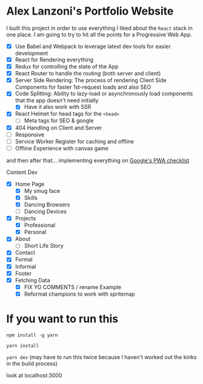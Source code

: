 # Alex Lanzoni's Portfolio Website

I built this project in order to use everything I liked about the `React` stack in one place. I am going to try to hit all the points for a Progressive Web App.

- [X] Use Babel and Webpack to leverage latest dev tools for easier development
- [X] React for Rendering everything
- [X] Redux for controlling the state of the App
- [X] React Router to handle the routing (both server and client)
- [X] Server Side Rendering: The process of rendering Client Side Components for faster 1st-request loads and also SEO
- [X] Code Splitting: Ability to lazy-load or asynchronously load components that the app doesn't need initially
  - [X] Have it also work with SSR
- [X] React Helmet for head tags for the `<head>`
  - [ ] Meta tags for SEO & google
- [X] 404 Handling on Client and Server
- [ ] Responsive
- [ ] Service Worker Register for caching and offline
- [ ] Offline Experience with canvas game

and then after that... implementing everything on [Google's PWA checklist](https://developers.google.com/web/progressive-web-apps/checklist)

Content Dev
- [X] Home Page
  - [X] My smug face
  - [X] Skills
  - [X] Dancing Browsers
  - [ ] Dancing Devices
- [X] Projects
  - [X] Professional
  - [X] Personal
- [X] About
  - [ ] Short Life Story
- [X] Contact
 - [X] Formal
 - [X] Informal
- [X] Footer
- [X] Fetching Data
  - [X] FIX YO COMMENTS / rename Example
  - [X] Reformat champions to work with spritemap

# If you want to run this

`npm install -g yarn`

`yarn install`

`yarn dev` (may have to run this twice because I haven't worked out the kinks in the build process)

look at localhost:3000
